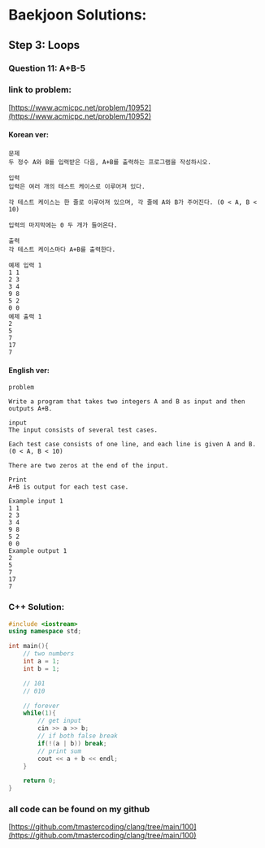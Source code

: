 # **Baekjoon Solutions:** 
## **Step 3: Loops**
### **Question 11: A+B-5**
### **link to problem:**
[https://www.acmicpc.net/problem/10952](https://www.acmicpc.net/problem/10952)

#### **Korean ver**:
```
문제
두 정수 A와 B를 입력받은 다음, A+B를 출력하는 프로그램을 작성하시오.

입력
입력은 여러 개의 테스트 케이스로 이루어져 있다.

각 테스트 케이스는 한 줄로 이루어져 있으며, 각 줄에 A와 B가 주어진다. (0 < A, B < 10)

입력의 마지막에는 0 두 개가 들어온다.

출력
각 테스트 케이스마다 A+B를 출력한다.

예제 입력 1 
1 1
2 3
3 4
9 8
5 2
0 0
예제 출력 1 
2
5
7
17
7
```
#### **English ver**:
```
problem

Write a program that takes two integers A and B as input and then outputs A+B.

input
The input consists of several test cases.

Each test case consists of one line, and each line is given A and B. (0 < A, B < 10)

There are two zeros at the end of the input.

Print
A+B is output for each test case.

Example input 1 
1 1
2 3
3 4
9 8
5 2
0 0
Example output 1 
2
5
7
17
7
```

### **C++ Solution**:
```c++
#include <iostream>
using namespace std;

int main(){
    // two numbers
    int a = 1;
    int b = 1;

    // 101
    // 010

    // forever
    while(1){
        // get input
        cin >> a >> b;
        // if both false break
        if(!(a | b)) break;
        // print sum
        cout << a + b << endl;
    }

    return 0;
}
```

### **all code can be found on my github**
[https://github.com/tmastercoding/clang/tree/main/100](https://github.com/tmastercoding/clang/tree/main/100)
